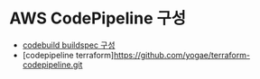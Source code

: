 # AWS CodePipeline 구성

- [codebuild buildspec 구성](https://docs.aws.amazon.com/ko_kr/codebuild/latest/userguide/build-spec-ref.html)
- [codepipeline terraform]https://github.com/yogae/terraform-codepipeline.git